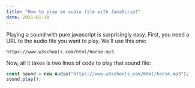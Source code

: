 ```yaml
---
title: "How to play an audio file with JavaScript"
date: 2021-01-30
---
```


Playing a sound with pure javascript is surprisingly easy. First, you need a URL to the audio file you want to play. We'll use this one:

```
https://www.w3schools.com/html/horse.mp3
```

Now, all it takes is two lines of code to play that sound file:

```javascript
const sound = new Audio("https://www.w3schools.com/html/horse.mp3");
sound.play();
```
